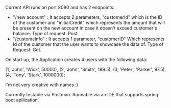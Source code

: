 Current API runs on port 8080 and has 2 endpoints:

- "/new account" : It accepts 2 parameters, "customerId" which is the ID of the customer and "initialCredit" which represents the amount that will be present on the new account in case it doesn't exceed customer's balance. Type of request: Post.
- "/customeinfo" : It accepts 1 parameter, "customerID" Which represents Id of the customer that the user wants to showcase the data of. Type of Request: Get.

On start up, the Application creates 4 users with the following data:

(1, 'John', 'Wick', 50000),
(2, 'John', 'Smith', 199.5),
(3, 'Peter', 'Parker', 97.5),
(4, 'Tony', 'Stark', 1000000);

I'm not very creative with names :)

Currently testable via Postman.
Runnable via an IDE that supports spring boot apllication.
